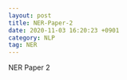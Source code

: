 ```yaml
---
layout: post 
title: NER-Paper-2
date: 2020-11-03 16:20:23 +0901 
category: NLP
tag: NER
---
```


NER Paper 2